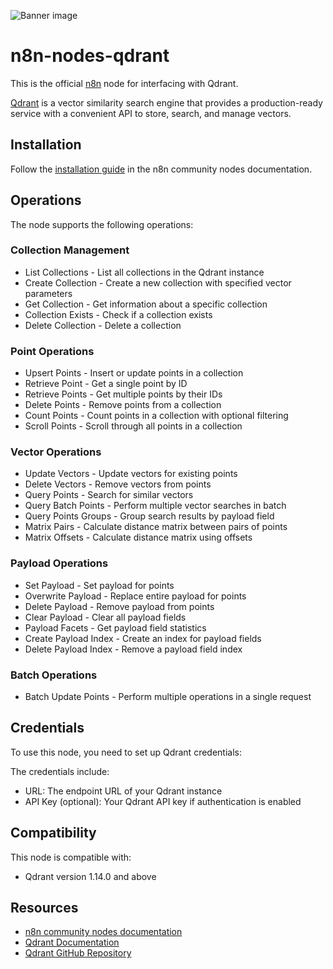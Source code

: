 ![Banner image](https://user-images.githubusercontent.com/10284570/173569848-c624317f-42b1-45a6-ab09-f0ea3c247648.png)

# n8n-nodes-qdrant

This is the official [n8n](https://n8n.io/) node for interfacing with Qdrant.

[Qdrant](http://qdrant.tech) is a vector similarity search engine that provides a production-ready service with a convenient API to store, search, and manage vectors.

## Installation

Follow the [installation guide](https://docs.n8n.io/integrations/community-nodes/installation/) in the n8n community nodes documentation.

## Operations

The node supports the following operations:

### Collection Management

- List Collections - List all collections in the Qdrant instance
- Create Collection - Create a new collection with specified vector parameters
- Get Collection - Get information about a specific collection
- Collection Exists - Check if a collection exists
- Delete Collection - Delete a collection

### Point Operations

- Upsert Points - Insert or update points in a collection
- Retrieve Point - Get a single point by ID
- Retrieve Points - Get multiple points by their IDs
- Delete Points - Remove points from a collection
- Count Points - Count points in a collection with optional filtering
- Scroll Points - Scroll through all points in a collection

### Vector Operations

- Update Vectors - Update vectors for existing points
- Delete Vectors - Remove vectors from points
- Query Points - Search for similar vectors
- Query Batch Points - Perform multiple vector searches in batch
- Query Points Groups - Group search results by payload field
- Matrix Pairs - Calculate distance matrix between pairs of points
- Matrix Offsets - Calculate distance matrix using offsets

### Payload Operations

- Set Payload - Set payload for points
- Overwrite Payload - Replace entire payload for points
- Delete Payload - Remove payload from points
- Clear Payload - Clear all payload fields
- Payload Facets - Get payload field statistics
- Create Payload Index - Create an index for payload fields
- Delete Payload Index - Remove a payload field index

### Batch Operations

- Batch Update Points - Perform multiple operations in a single request

## Credentials

To use this node, you need to set up Qdrant credentials:

The credentials include:

- URL: The endpoint URL of your Qdrant instance
- API Key (optional): Your Qdrant API key if authentication is enabled

## Compatibility

This node is compatible with:

- Qdrant version 1.14.0 and above

## Resources

- [n8n community nodes documentation](https://docs.n8n.io/integrations/community-nodes/)
- [Qdrant Documentation](https://qdrant.tech/documentation/)
- [Qdrant GitHub Repository](https://github.com/qdrant/qdrant)

